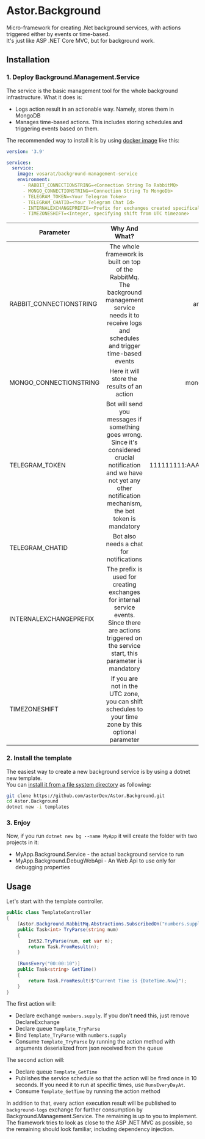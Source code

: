 # Astor.Background

Micro-framework for creating .Net background services, with actions triggered either by events or time-based.  
It's just like ASP .NET Core MVC, but for background work.

## Installation

### 1. Deploy Background.Management.Service  
The service is the basic management tool for the whole background infrastructure. What it does is:

- Logs action result in an actionable way. Namely, stores them in MongoDB
- Manages time-based actions. This includes storing schedules and triggering events based on them.

The recommended way to install it is by using [docker image](https://hub.docker.com/repository/docker/vosarat/background-management-service) like this:

```yml
version: '3.9'

services: 
  service:
    image: vosarat/background-management-service
    environment:
      - RABBIT_CONNECTIONSTRING=<Connection String To RabbitMQ>
      - MONGO_CONNECTIONSTRING=<Connection String To MongoDb>
      - TELEGRAM_TOKEN=<Your Telegram Token>
      - TELEGRAM_CHATID=<Your Telegram Chat Id>
      - INTERNALEXCHANGEPREFIX=<Prefix for exchanges created specifically for that service>
      - TIMEZONESHIFT=<Integer, specifying shift from UTC timezone>
```

| Parameter | Why And What? | Example |
| ------------ | :-----------: | :----------: |
| RABBIT_CONNECTIONSTRING | The whole framework is built on top of the RabbitMq. The background management service needs it to receive logs and schedules and trigger time-based events | amqp://localhost:5672 |
| MONGO_CONNECTIONSTRING | Here it will store the results of an action | mongodb://localhost:27017 |
| TELEGRAM_TOKEN | Bot will send you messages if something goes wrong. Since it's considered crucial notification and we have not yet any other notification mechanism, the bot token is mandatory | 111111111:AAAAAAAAAAAAAAAAAAAAAAAAAAA |
| TELEGRAM_CHATID | Bot also needs a chat for notifications | -11111111111 |
| INTERNALEXCHANGEPREFIX | The prefix is used for creating exchanges for internal service events. Since there are actions triggered on the service start, this parameter is mandatory | my |
| TIMEZONESHIFT | If you are not in the UTC zone, you can shift schedules to your time zone by this optional parameter | -3 |

### 2. Install the template

The easiest way to create a new background service is by using a dotnet new template.  
You can [install it from a file system directory](https://docs.microsoft.com/en-us/dotnet/core/tools/custom-templates#to-install-a-template-from-a-file-system-directory) as following:
```sh
git clone https://github.com/astorDev/Astor.Background.git
cd Astor.Background
dotnet new -i templates
```

### 3. Enjoy

Now, if you run `dotnet new bg --name MyApp` it will create the folder with two projects in it:
- MyApp.Background.Service - the actual background service to run
- MyApp.Background.DebugWebApi - An Web Api to use only for debugging properties

## Usage

Let's start with the template controller.

```csharp
public class TemplateController
{
    [Astor.Background.RabbitMq.Abstractions.SubscribedOn("numbers.supply", DeclareExchange = true)]
    public Task<int> TryParse(string num)
    {
        Int32.TryParse(num, out var n);
        return Task.FromResult(n);
    }
    
    [RunsEvery("00:00:10")]
    public Task<string> GetTime()
    {
        return Task.FromResult($"Current Time is {DateTime.Now}");
    }
}
```

The first action will:
- Declare exchange `numbers.supply`. If you don't need this, just remove DeclareExchange
- Declare queue `Template_TryParse`
- Bind `Template_TryParse` with `numbers.supply`
- Consume `Template_TryParse` by running the action method with arguments deserialized from json received from the queue

The second action will:
- Declare queue `Template_GetTime`
- Publishes the service schedule so that the action will be fired once in 10 seconds. If you need it to run at specific times, use `RunsEveryDayAt`.
- Consume `Template_GetTime` by running the action method

In addition to that, every action execution result will be published to `background-logs` exchange for further consumption by Background.Management.Service. The remaining is up to you to implement. The framework tries to look as close to the ASP .NET MVC as possible, so the remaining should look familiar, including dependency injection.
